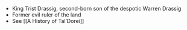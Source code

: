 - King Trist Drassig, second-born son of the despotic Warren Drassig
- Former evil ruler of the land
- See [[A History of Tal’Dorei]]